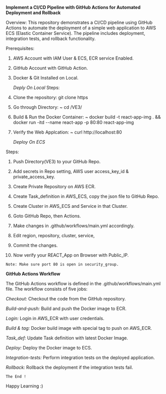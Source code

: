 **Implement a CI/CD Pipeline with GitHub Actions for Automated Deployment and Rollback**

Overview:
  This repository demonstrates a CI/CD pipeline using GitHub Actions to automate the deployment of a simple web application to AWS ECS (Elastic Container Service). The     pipeline includes deployment, integration tests, and rollback functionality.

Prerequisites:
  1) AWS Account with IAM User & ECS, ECR service Enabled.
  2) GitHub Account with GitHub Action.
  3) Docker & Git Installed on Local.

        *Deply On Local* 
Steps: 
  1) Clone the repository:
       git clone https

  2) Go through Directory:
       ~ cd /VE3/
     
  3) Build & Run the Docker Container:
       ~ docker build -t react-app-img . && docker run -itd --name react-app -p 80:80 react-app-img

  4) Verify the Web Applcation:
       ~ curl http://localhost:80


      *Deploy On ECS*

Steps:
  1) Push Directory(VE3) to your GitHub Repo.

  2) Add secrets in Repo setting, AWS user  access_key_id & private_access_key.
    
  3) Create Private Repository on AWS ECR.
  
  4) Create Task_definition in AWS_ECS, copy the json file to GitHub Repo.
  
  5) Create Cluster in AWS_ECS and Service in that Cluster.
  
  6) Goto GitHub Repo, then Actions.
  
  7) Make changes in .github/workflows/main.yml accordingly.
  
  8) Edit region, repository, cluster, service,

  9) Commit the changes.
  
  10) Now verify your REACT_App on Browser with Public_IP.

    Note: Make sure port 80 is open in security_group.


**GitHub Actions Workflow**

The GitHub Actions workflow is defined in the .github/workflows/main.yml file. 
The workflow consists of five jobs:

  *Checkout:* 
    Checkout the code from the GitHub repository.
  
  *Build-and-push:*
    Build and push the Docker image to ECR.
    
  *Login:*
    Login in AWS_ECR with user credentials.

  *Build & tag:*
    Docker build image with special tag to push on AWS_ECR.

  *Task_def:*
    Update Task definition with latest Docker Image.
    
  *Deploy:*
    Deploy the Docker image to ECS.
  
  *Integration-tests:*
    Perform integration tests on the deployed application.
  
  *Rollback:*
    Rollback the deployment if the integration tests fail.



    The End !





   Happy Learning :)
    
